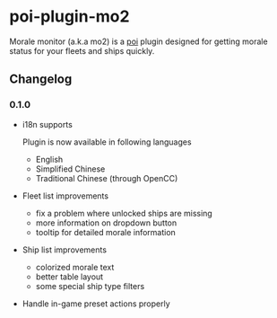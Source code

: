 # poi-plugin-mo2

Morale monitor (a.k.a mo2) is a [poi](https://github.com/poooi/poi) plugin
designed for getting morale status for your fleets and ships quickly.

## Changelog

### 0.1.0

- i18n supports

    Plugin is now available in following languages

    - English
    - Simplified Chinese
    - Traditional Chinese (through OpenCC)

- Fleet list improvements

    - fix a problem where unlocked ships are missing
    - more information on dropdown button
    - tooltip for detailed morale information

- Ship list improvements

    - colorized morale text
    - better table layout
    - some special ship type filters

- Handle in-game preset actions properly
